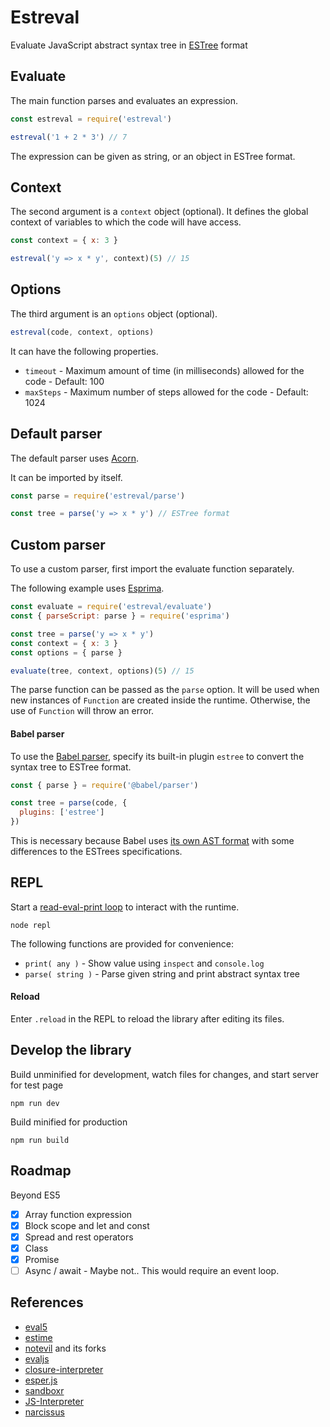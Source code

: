 # Estreval

Evaluate JavaScript abstract syntax tree in [ESTree](https://github.com/estree/estree) format


## Evaluate

The main function parses and evaluates an expression.

```js
const estreval = require('estreval')

estreval('1 + 2 * 3') // 7
```

The expression can be given as string, or an object in ESTree format.

## Context

The second argument is a `context` object (optional). It defines the global context of variables to which the code will have access.

```js
const context = { x: 3 }

estreval('y => x * y', context)(5) // 15
```

## Options

The third argument is an `options` object (optional).

```js
estreval(code, context, options)
```

It can have the following properties.

- `timeout` - Maximum amount of time (in milliseconds) allowed for the code - Default: 100
- `maxSteps` - Maximum number of steps allowed for the code - Default: 1024

## Default parser

The default parser uses [Acorn](https://github.com/acornjs/acorn).

It can be imported by itself.

```js
const parse = require('estreval/parse')

const tree = parse('y => x * y') // ESTree format
```

## Custom parser

To use a custom parser, first import the evaluate function separately.

The following example uses [Esprima](https://github.com/jquery/esprima).

```js
const evaluate = require('estreval/evaluate')
const { parseScript: parse } = require('esprima')

const tree = parse('y => x * y')
const context = { x: 3 }
const options = { parse }

evaluate(tree, context, options)(5) // 15
```

The parse function can be passed as the `parse` option.  It will be used when new instances of `Function` are created inside the runtime. Otherwise, the use of `Function` will throw an error.

#### Babel parser

To use the [Babel parser](https://github.com/babel/babel/tree/main/packages/babel-parser), specify its built-in plugin `estree` to convert the syntax tree to ESTree format.

```js
const { parse } = require('@babel/parser')

const tree = parse(code, {
  plugins: ['estree']
})
```

This is necessary because Babel uses [its own AST format](https://babeljs.io/docs/en/babel-parser.html#output) with some differences to the ESTrees specifications.


## REPL

Start a [read-eval-print loop](https://en.wikipedia.org/wiki/Read%E2%80%93eval%E2%80%93print_loop) to interact with the runtime.

```
node repl
```

The following functions are provided for convenience:

- `print( any )` - Show value using `inspect` and `console.log`
- `parse( string )` - Parse given string and print abstract syntax tree

#### Reload

Enter `.reload` in the REPL to reload the library after editing its files.


## Develop the library

Build unminified for development, watch files for changes, and start server for test page

```
npm run dev
```

Build minified for production

```
npm run build
```


## Roadmap

Beyond ES5

- [x] Array function expression
- [x] Block scope and let and const
- [x] Spread and rest operators
- [x] Class
- [x] Promise
- [ ] Async / await - Maybe not.. This would require an event loop.

## References

- [eval5](https://github.com/bplok20010/eval5)
- [estime](https://github.com/IAIAE/estime)
- [notevil](https://github.com/mmckegg/notevil) and its forks
- [evaljs](https://github.com/marten-de-vries/evaljs)
- [closure-interpreter](https://github.com/int3/closure-interpreter)
- [esper.js](https://github.com/codecombat/esper.js)
- [sandboxr](https://github.com/jrsearles/SandBoxr)
- [JS-Interpreter](https://github.com/NeilFraser/JS-Interpreter)
- [narcissus](https://github.com/mozilla/narcissus/)
